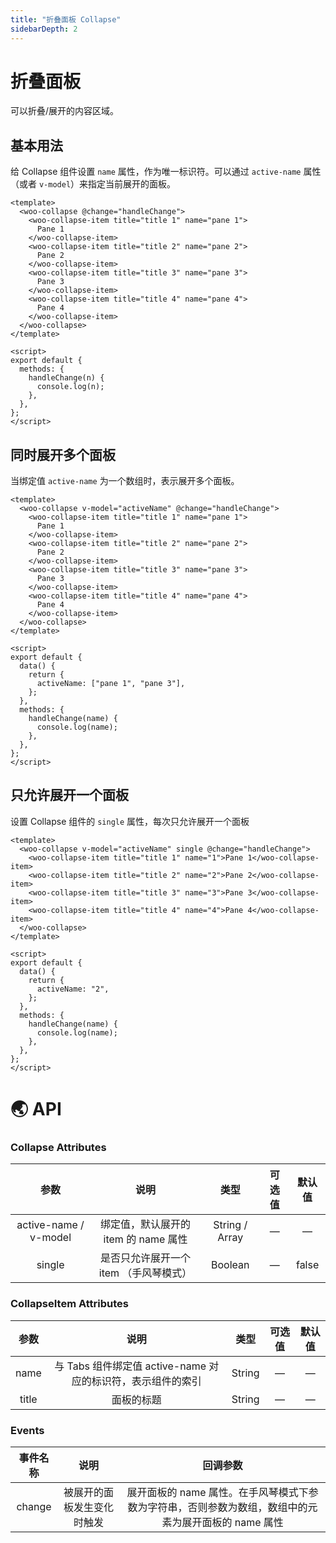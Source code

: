 ```yaml
---
title: "折叠面板 Collapse"
sidebarDepth: 2
---
```


# 折叠面板

可以折叠/展开的内容区域。

## 基本用法

给 Collapse 组件设置 `name` 属性，作为唯一标识符。可以通过 `active-name` 属性（或者 `v-model`）来指定当前展开的面板。

<ClientOnly>
<collapse-demo/>
</ClientOnly>

```vue
<template>
  <woo-collapse @change="handleChange">
    <woo-collapse-item title="title 1" name="pane 1">
      Pane 1
    </woo-collapse-item>
    <woo-collapse-item title="title 2" name="pane 2">
      Pane 2
    </woo-collapse-item>
    <woo-collapse-item title="title 3" name="pane 3">
      Pane 3
    </woo-collapse-item>
    <woo-collapse-item title="title 4" name="pane 4">
      Pane 4
    </woo-collapse-item>
  </woo-collapse>
</template>

<script>
export default {
  methods: {
    handleChange(n) {
      console.log(n);
    },
  },
};
</script>
```

## 同时展开多个面板

当绑定值 `active-name` 为一个数组时，表示展开多个面板。

<ClientOnly>
<collapse-demo-multiple/>
</ClientOnly>

```vue
<template>
  <woo-collapse v-model="activeName" @change="handleChange">
    <woo-collapse-item title="title 1" name="pane 1">
      Pane 1
    </woo-collapse-item>
    <woo-collapse-item title="title 2" name="pane 2">
      Pane 2
    </woo-collapse-item>
    <woo-collapse-item title="title 3" name="pane 3">
      Pane 3
    </woo-collapse-item>
    <woo-collapse-item title="title 4" name="pane 4">
      Pane 4
    </woo-collapse-item>
  </woo-collapse>
</template>

<script>
export default {
  data() {
    return {
      activeName: ["pane 1", "pane 3"],
    };
  },
  methods: {
    handleChange(name) {
      console.log(name);
    },
  },
};
</script>
```

## 只允许展开一个面板

设置 Collapse 组件的 `single` 属性，每次只允许展开一个面板

<ClientOnly>
<collapse-demo-single/>
</ClientOnly>

```vue
<template>
  <woo-collapse v-model="activeName" single @change="handleChange">
    <woo-collapse-item title="title 1" name="1">Pane 1</woo-collapse-item>
    <woo-collapse-item title="title 2" name="2">Pane 2</woo-collapse-item>
    <woo-collapse-item title="title 3" name="3">Pane 3</woo-collapse-item>
    <woo-collapse-item title="title 4" name="4">Pane 4</woo-collapse-item>
  </woo-collapse>
</template>

<script>
export default {
  data() {
    return {
      activeName: "2",
    };
  },
  methods: {
    handleChange(name) {
      console.log(name);
    },
  },
};
</script>
```

# 🌏 API

### Collapse Attributes

|         参数          |                  说明                  |      类型      | 可选值 | 默认值 |
| :-------------------: | :------------------------------------: | :------------: | :----: | :----: |
| active-name / v-model |  绑定值，默认展开的 item 的 name 属性  | String / Array |   —    |   —    |
|        single         | 是否只允许展开一个 item （手风琴模式） |    Boolean     |   —    | false  |

### CollapseItem Attributes

| 参数  |                            说明                             |  类型  | 可选值 | 默认值 |
| :---: | :---------------------------------------------------------: | :----: | :----: | :----: |
| name  | 与 Tabs 组件绑定值 active-name 对应的标识符，表示组件的索引 | String |   —    |   —    |
| title |                         面板的标题                          | String |   —    |   —    |

### Events

| 事件名称 |            说明            |                                               回调参数                                               |
| :------: | :------------------------: | :--------------------------------------------------------------------------------------------------: |
|  change  | 被展开的面板发生变化时触发 | 展开面板的 name 属性。在手风琴模式下参数为字符串，否则参数为数组，数组中的元素为展开面板的 name 属性 |
